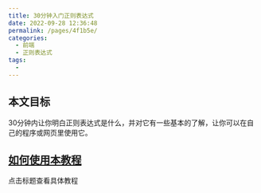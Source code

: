 ```yaml
---
title: 30分钟入门正则表达式
date: 2022-09-28 12:36:48
permalink: /pages/4f1b5e/
categories:
  - 前端
  - 正则表达式
tags:
  - 
---
```

## 本文目标
30分钟内让你明白正则表达式是什么，并对它有一些基本的了解，让你可以在自己的程序或网页里使用它。

## [如何使用本教程](https://deerchao.cn/tutorials/regex/regex.htm#mission)
点击标题查看具体教程
